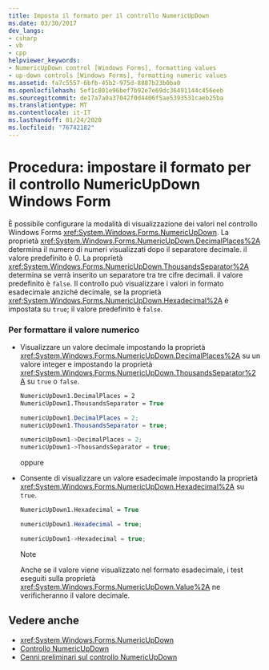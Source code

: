 ```yaml
---
title: Imposta il formato per il controllo NumericUpDown
ms.date: 03/30/2017
dev_langs:
- csharp
- vb
- cpp
helpviewer_keywords:
- NumericUpDown control [Windows Forms], formatting values
- up-down controls [Windows Forms], formatting numeric values
ms.assetid: fa7c5557-6bfb-45b2-975d-8887b23b0ba0
ms.openlocfilehash: 5ef1c801e96bef7b92e7e69dc36491144c456eeb
ms.sourcegitcommit: de17a7a0a37042f0d4406f5ae5393531caeb25ba
ms.translationtype: MT
ms.contentlocale: it-IT
ms.lasthandoff: 01/24/2020
ms.locfileid: "76742182"
---
```

# <a name="how-to-set-the-format-for-the-windows-forms-numericupdown-control"></a>Procedura: impostare il formato per il controllo NumericUpDown Windows Form
È possibile configurare la modalità di visualizzazione dei valori nel controllo Windows Forms <xref:System.Windows.Forms.NumericUpDown>. La proprietà <xref:System.Windows.Forms.NumericUpDown.DecimalPlaces%2A> determina il numero di numeri visualizzati dopo il separatore decimale. il valore predefinito è 0. La proprietà <xref:System.Windows.Forms.NumericUpDown.ThousandsSeparator%2A> determina se verrà inserito un separatore tra tre cifre decimali. il valore predefinito è `false`. Il controllo può visualizzare i valori in formato esadecimale anziché decimale, se la proprietà <xref:System.Windows.Forms.NumericUpDown.Hexadecimal%2A> è impostata su `true`; il valore predefinito è `false`.  
  
### <a name="to-format-the-numeric-value"></a>Per formattare il valore numerico  
  
- Visualizzare un valore decimale impostando la proprietà <xref:System.Windows.Forms.NumericUpDown.DecimalPlaces%2A> su un valore integer e impostando la proprietà <xref:System.Windows.Forms.NumericUpDown.ThousandsSeparator%2A> su `true` o `false`.  
  
    ```vb  
    NumericUpDown1.DecimalPlaces = 2  
    NumericUpDown1.ThousandsSeparator = True  
    ```  
  
    ```csharp  
    numericUpDown1.DecimalPlaces = 2;  
    numericUpDown1.ThousandsSeparator = true;  
    ```  
  
    ```cpp  
    numericUpDown1->DecimalPlaces = 2;  
    numericUpDown1->ThousandsSeparator = true;  
    ```  
  
     oppure  
  
- Consente di visualizzare un valore esadecimale impostando la proprietà <xref:System.Windows.Forms.NumericUpDown.Hexadecimal%2A> su `true`.  
  
    ```vb  
    NumericUpDown1.Hexadecimal = True  
    ```  
  
    ```csharp  
    numericUpDown1.Hexadecimal = true;  
    ```  
  
    ```cpp  
    numericUpDown1->Hexadecimal = true;  
    ```  
  
    > [!NOTE]
    > Anche se il valore viene visualizzato nel formato esadecimale, i test eseguiti sulla proprietà <xref:System.Windows.Forms.NumericUpDown.Value%2A> ne verificheranno il valore decimale.  
  
## <a name="see-also"></a>Vedere anche

- <xref:System.Windows.Forms.NumericUpDown>
- [Controllo NumericUpDown](numericupdown-control-windows-forms.md)
- [Cenni preliminari sul controllo NumericUpDown](numericupdown-control-overview-windows-forms.md)
